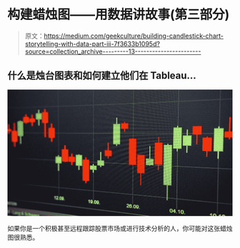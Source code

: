 # 构建蜡烛图——用数据讲故事(第三部分)

> 原文：<https://medium.com/geekculture/building-candlestick-chart-storytelling-with-data-part-iii-7f3633b1095d?source=collection_archive---------13----------------------->

## 什么是烛台图表和如何建立他们在 Tableau…

![](img/99ccfacf0b0cc1b3827fc9dfe539fc51.png)

如果你是一个积极甚至远程跟踪股票市场或进行技术分析的人，你可能对这张蜡烛图很熟悉。